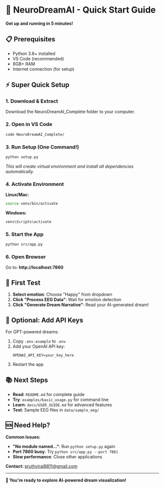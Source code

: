 # 🚀 NeuroDreamAI - Quick Start Guide

**Get up and running in 5 minutes!**

## 📋 Prerequisites

- Python 3.8+ installed
- VS Code (recommended)
- 8GB+ RAM
- Internet connection (for setup)

## ⚡ Super Quick Setup

### 1. Download & Extract
Download the NeuroDreamAI_Complete folder to your computer.

### 2. Open in VS Code
```bash
code NeuroDreamAI_Complete/
```

### 3. Run Setup (One Command!)
```bash
python setup.py
```
*This will create virtual environment and install all dependencies automatically.*

### 4. Activate Environment
**Linux/Mac:**
```bash
source venv/bin/activate
```

**Windows:**
```bash
venv\Scripts\activate
```

### 5. Start the App
```bash
python src/app.py
```

### 6. Open Browser
Go to: **http://localhost:7860**

## 🎯 First Test

1. **Select emotion**: Choose "Happy" from dropdown
2. **Click "Process EEG Data"**: Wait for emotion detection
3. **Click "Generate Dream Narrative"**: Read your AI-generated dream!

## 🔧 Optional: Add API Keys

For GPT-powered dreams:
1. Copy `.env.example` to `.env`
2. Add your OpenAI API key:
   ```
   OPENAI_API_KEY=your_key_here
   ```
3. Restart the app

## 📚 Next Steps

- **Read**: `README.md` for complete guide
- **Try**: `examples/basic_usage.py` for command line
- **Learn**: `docs/USER_GUIDE.md` for advanced features
- **Test**: Sample EEG files in `data/sample_eeg/`

## 🆘 Need Help?

**Common Issues:**
- **"No module named..."**: Run `python setup.py` again
- **Port 7860 busy**: Try `python src/app.py --port 7861`
- **Slow performance**: Close other applications

**Contact:** pruthviraj8811@gmail.com

---

**🎉 You're ready to explore AI-powered dream visualization!**

